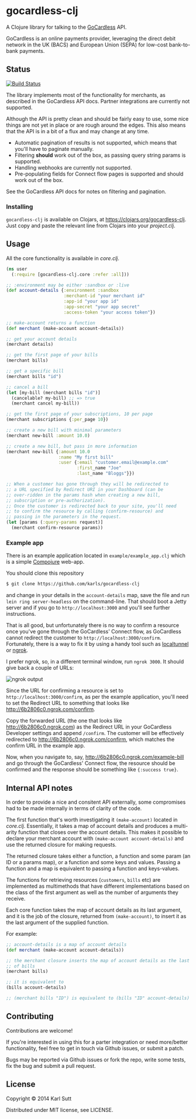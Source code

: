 # gocardless-clj

A Clojure library for talking to the [GoCardless](https://gocardless.com) API.

GoCardless is an online payments provider, leveraging the direct debit network
in the UK (BACS) and European Union (SEPA) for low-cost bank-to-bank payments.

## Status

[![Build Status](https://travis-ci.org/karls/gocardless-clj.png?branch=master)](https://travis-ci.org/karls/gocardless-clj)

The library implements most of the functionality for merchants, as
described in the GoCardless API docs. Partner integrations are currently not
supported.

Although the API is pretty clean and should be fairly easy to use, some nice
things are not yet in place or are rough around the edges. This also means
that the API is in a bit of a flux and may change at any time.

* Automatic pagination of results is not supported, which means that you'll have
  to paginate manually.
* Filtering **should** work out of the box, as passing query string params
  is supported.
* Handling webhooks are currently not supported.
* Pre-populating fields for Connect flow pages is supported and should work out
  of the box.

See the GoCardless API docs for notes on filtering and pagination.

### Installing

`gocardless-clj` is available on Clojars, at https://clojars.org/gocardless-clj.
Just copy and paste the relevant line from Clojars into your *project.clj*.

## Usage

All the core functionality is available in *core.clj*.

```clj
(ns user
  (:require [gocardless-clj.core :refer :all]))

;; :environment may be either :sandbox or :live
(def account-details {:environment :sandbox
                      :merchant-id "your merchant id"
                      :app-id "your app id"
                      :app-secret "your app secret"
                      :access-token "your access token"})

;; make-account returns a function
(def merchant (make-account account-details))

;; get your account details
(merchant details)

;; get the first page of your bills
(merchant bills)

;; get a specific bill
(merchant bills "id")

;; cancel a bill
(let [my-bill (merchant bills "id")]
  (cancelable? my-bill) ;; => true
  (merchant cancel my-bill))

;; get the first page of your subscriptions, 10 per page
(merchant subscriptions {:per_page 10})

;; create a new bill with minimal parameters
(merchant new-bill :amount 10.0)

;; create a new bill, but pass in more information
(merchant new-bill {:amount 10.0
	                :name "My first bill"
					:user {:email "customer.email@example.com"
						   :first_name "Joe"
						   :last_name "Bloggs"}})

;; When a customer has gone through they will be redirected to
;; a URL specified by Redirect URI in your Dashboard (can be
;; over-ridden in the params hash when creating a new bill,
;; subscription or pre-authorization).
;; Once the customer is redirected back to your site, you'll need
;; to confirm the resource by calling (confirm-resource) and
;; passing in the parameters in the request.
(let [params (:query-params request)]
  (merchant confirm-resource params))
```

### Example app

There is an example application located in `example/example_app.clj` which is a
simple [Compojure](https://github.com/weavejester/compojure/) web-app.

You should clone this repository

```sh
$ git clone https://github.com/karls/gocardless-clj
```

and change in your details in the `account-details` map, save the file
and run `lein ring server-headless` on the command-line. That should boot
a Jetty server and if you go to `http://localhost:3000` and you'll see further
instructions.

That is all good, but unfortunately there is no way to confirm a resource once
you've gone through the GoCardless' Connect flow, as GoCardless cannot redirect
the customer to `http://localhost:3000/confirm`. Fortunately, there is a way to
fix it by using a handy tool such as
[localtunnel](https://github.com/defunctzombie/localtunnel) or
[ngrok](https://ngrok.com/).

I prefer ngrok, so, in a different terminal window, run `ngrok 3000`. It should
give back a couple of URLs:

![ngrok output](http://i.imgur.com/liuqXmg.png)

Since the URL for confirming a resource is set to `http://localhost:3000/confirm`,
as per the example application, you'll need to set the Redirect URL to
something that looks like http://6b2806c0.ngrok.com/confirm.

Copy the forwarded URL (the one that looks like http://6b2806c0.ngrok.com)
as the Redirect URL in your GoCardless Developer settings and append
`/confirm`. The customer will be effectively redirected to
http://6b2806c0.ngrok.com/confirm, which matches the confirm URL in the example
app.

Now, when you navigate to, say, http://6b2806c0.ngrok.com/example-bill
and go through the GoCardless' Connect flow, the resource should be confirmed
and the response should be something like `{:success true}`.

## Internal API notes

In order to provide a nice and consitent API externally, some compromises
had to be made internally in terms of clarity of the code.

The first function that's worth investigating it `(make-account)` located in
*core.clj*. Essentially, it takes a map of account details and produces a
multi-arity function that closes over the account details. This makes it possible
to declare your merchant account with `(make-account account-details)` and
use the returned closure for making requests.

The returned closure takes either a function, a function and some param (an ID
or a params map), or a function and some keys and values. Passing a function
and a map is equivalent to passing a function and keys-values.

The functions for retrieving resources (`customers`, `bills` etc) are
implemented as multimethods that have different implementations based on the
class of the first argument as well as the number of arguments they receive.

Each core function takes the map of account details as its last argument, and
it is the job of the closure, returned from `(make-account)`, to insert it as
the last argument of the supplied function.

For example:

```clj
;; account-details is a map of account details
(def merchant (make-account account-details))

;; the merchant closure inserts the map of account details as the last argument
;; of bills
(merchant bills)

;; it is equivalent to
(bills account-details)

;; (merchant bills "ID") is equivalent to (bills "ID" account-details) and so on
```

## Contributing

Contributions are welcome!

If you're interested in using this for a parter integration or need
more/better functionality, feel free to get in touch via Github issues,
or submit a patch.

Bugs may be reported via Github issues or fork the repo, write some tests, fix
the bug and submit a pull request.

## License

Copyright © 2014 Karl Sutt

Distributed under MIT license, see LICENSE.
